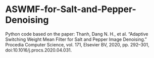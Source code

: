 # ASWMF-for-Salt-and-Pepper-Denoising
Python code based on the paper: Thanh, Dang N. H., et al. “Adaptive Switching Weight Mean Filter for Salt and Pepper Image Denoising.” Procedia Computer Science, vol. 171, Elsevier BV, 2020, pp. 292–301, doi:10.1016/j.procs.2020.04.031.

